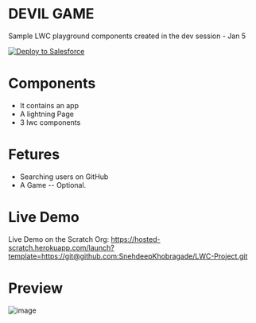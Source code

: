 # DEVIL GAME
 Sample LWC playground components created in the dev session - Jan 5
 
<a href="https://githubsfdeploy.herokuapp.com">
  <img alt="Deploy to Salesforce"
       src="https://raw.githubusercontent.com/afawcett/githubsfdeploy/master/deploy.png">
</a>

# Components 
 - It contains an app 
 - A lightning Page
 - 3 lwc components 

# Fetures 
 - Searching users on GitHub
 - A Game -- Optional.

 
# Live Demo
Live Demo on the Scratch Org: https://hosted-scratch.herokuapp.com/launch?template=https://git@github.com:SnehdeepKhobragade/LWC-Project.git

# Preview

![image](https://user-images.githubusercontent.com/121805476/217173095-bb5a4db7-be82-49b0-95f3-8dccc4036c3f.png)

